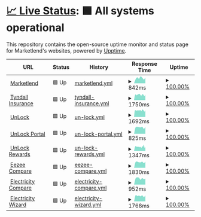 # [📈 Live Status](https://marketlend.github.io/uptime-dashboard): <!--live status--> **🟩 All systems operational**

This repository contains the open-source uptime monitor and status page for Marketlend's websites, powered by [Upptime](https://github.com/upptime/upptime).

<!--start: status pages-->
<!-- This summary is generated by Upptime (https://github.com/upptime/upptime) -->
<!-- Do not edit this manually, your changes will be overwritten -->
<!-- prettier-ignore -->
| URL | Status | History | Response Time | Uptime |
| --- | ------ | ------- | ------------- | ------ |
| <img alt="" src="https://icons.duckduckgo.com/ip3/www.marketlend.com.au.ico" height="13"> [Marketlend](https://www.marketlend.com.au) | 🟩 Up | [marketlend.yml](https://github.com/marketlend/uptime-dashboard/commits/HEAD/history/marketlend.yml) | <details><summary><img alt="Response time graph" src="./graphs/marketlend/response-time-week.png" height="20"> 842ms</summary><br><a href="https://marketlend.github.io/uptime-dashboard/history/marketlend"><img alt="Response time 938" src="https://img.shields.io/endpoint?url=https%3A%2F%2Fraw.githubusercontent.com%2Fmarketlend%2Fuptime-dashboard%2FHEAD%2Fapi%2Fmarketlend%2Fresponse-time.json"></a><br><a href="https://marketlend.github.io/uptime-dashboard/history/marketlend"><img alt="24-hour response time 744" src="https://img.shields.io/endpoint?url=https%3A%2F%2Fraw.githubusercontent.com%2Fmarketlend%2Fuptime-dashboard%2FHEAD%2Fapi%2Fmarketlend%2Fresponse-time-day.json"></a><br><a href="https://marketlend.github.io/uptime-dashboard/history/marketlend"><img alt="7-day response time 842" src="https://img.shields.io/endpoint?url=https%3A%2F%2Fraw.githubusercontent.com%2Fmarketlend%2Fuptime-dashboard%2FHEAD%2Fapi%2Fmarketlend%2Fresponse-time-week.json"></a><br><a href="https://marketlend.github.io/uptime-dashboard/history/marketlend"><img alt="30-day response time 774" src="https://img.shields.io/endpoint?url=https%3A%2F%2Fraw.githubusercontent.com%2Fmarketlend%2Fuptime-dashboard%2FHEAD%2Fapi%2Fmarketlend%2Fresponse-time-month.json"></a><br><a href="https://marketlend.github.io/uptime-dashboard/history/marketlend"><img alt="1-year response time 947" src="https://img.shields.io/endpoint?url=https%3A%2F%2Fraw.githubusercontent.com%2Fmarketlend%2Fuptime-dashboard%2FHEAD%2Fapi%2Fmarketlend%2Fresponse-time-year.json"></a></details> | <details><summary><a href="https://marketlend.github.io/uptime-dashboard/history/marketlend">100.00%</a></summary><a href="https://marketlend.github.io/uptime-dashboard/history/marketlend"><img alt="All-time uptime 100.00%" src="https://img.shields.io/endpoint?url=https%3A%2F%2Fraw.githubusercontent.com%2Fmarketlend%2Fuptime-dashboard%2FHEAD%2Fapi%2Fmarketlend%2Fuptime.json"></a><br><a href="https://marketlend.github.io/uptime-dashboard/history/marketlend"><img alt="24-hour uptime 100.00%" src="https://img.shields.io/endpoint?url=https%3A%2F%2Fraw.githubusercontent.com%2Fmarketlend%2Fuptime-dashboard%2FHEAD%2Fapi%2Fmarketlend%2Fuptime-day.json"></a><br><a href="https://marketlend.github.io/uptime-dashboard/history/marketlend"><img alt="7-day uptime 100.00%" src="https://img.shields.io/endpoint?url=https%3A%2F%2Fraw.githubusercontent.com%2Fmarketlend%2Fuptime-dashboard%2FHEAD%2Fapi%2Fmarketlend%2Fuptime-week.json"></a><br><a href="https://marketlend.github.io/uptime-dashboard/history/marketlend"><img alt="30-day uptime 100.00%" src="https://img.shields.io/endpoint?url=https%3A%2F%2Fraw.githubusercontent.com%2Fmarketlend%2Fuptime-dashboard%2FHEAD%2Fapi%2Fmarketlend%2Fuptime-month.json"></a><br><a href="https://marketlend.github.io/uptime-dashboard/history/marketlend"><img alt="1-year uptime 100.00%" src="https://img.shields.io/endpoint?url=https%3A%2F%2Fraw.githubusercontent.com%2Fmarketlend%2Fuptime-dashboard%2FHEAD%2Fapi%2Fmarketlend%2Fuptime-year.json"></a></details>
| <img alt="" src="https://icons.duckduckgo.com/ip3/tyndall.insure.ico" height="13"> [Tyndall Insurance](https://tyndall.insure) | 🟩 Up | [tyndall-insurance.yml](https://github.com/marketlend/uptime-dashboard/commits/HEAD/history/tyndall-insurance.yml) | <details><summary><img alt="Response time graph" src="./graphs/tyndall-insurance/response-time-week.png" height="20"> 1750ms</summary><br><a href="https://marketlend.github.io/uptime-dashboard/history/tyndall-insurance"><img alt="Response time 1778" src="https://img.shields.io/endpoint?url=https%3A%2F%2Fraw.githubusercontent.com%2Fmarketlend%2Fuptime-dashboard%2FHEAD%2Fapi%2Ftyndall-insurance%2Fresponse-time.json"></a><br><a href="https://marketlend.github.io/uptime-dashboard/history/tyndall-insurance"><img alt="24-hour response time 1711" src="https://img.shields.io/endpoint?url=https%3A%2F%2Fraw.githubusercontent.com%2Fmarketlend%2Fuptime-dashboard%2FHEAD%2Fapi%2Ftyndall-insurance%2Fresponse-time-day.json"></a><br><a href="https://marketlend.github.io/uptime-dashboard/history/tyndall-insurance"><img alt="7-day response time 1750" src="https://img.shields.io/endpoint?url=https%3A%2F%2Fraw.githubusercontent.com%2Fmarketlend%2Fuptime-dashboard%2FHEAD%2Fapi%2Ftyndall-insurance%2Fresponse-time-week.json"></a><br><a href="https://marketlend.github.io/uptime-dashboard/history/tyndall-insurance"><img alt="30-day response time 1756" src="https://img.shields.io/endpoint?url=https%3A%2F%2Fraw.githubusercontent.com%2Fmarketlend%2Fuptime-dashboard%2FHEAD%2Fapi%2Ftyndall-insurance%2Fresponse-time-month.json"></a><br><a href="https://marketlend.github.io/uptime-dashboard/history/tyndall-insurance"><img alt="1-year response time 1662" src="https://img.shields.io/endpoint?url=https%3A%2F%2Fraw.githubusercontent.com%2Fmarketlend%2Fuptime-dashboard%2FHEAD%2Fapi%2Ftyndall-insurance%2Fresponse-time-year.json"></a></details> | <details><summary><a href="https://marketlend.github.io/uptime-dashboard/history/tyndall-insurance">100.00%</a></summary><a href="https://marketlend.github.io/uptime-dashboard/history/tyndall-insurance"><img alt="All-time uptime 99.95%" src="https://img.shields.io/endpoint?url=https%3A%2F%2Fraw.githubusercontent.com%2Fmarketlend%2Fuptime-dashboard%2FHEAD%2Fapi%2Ftyndall-insurance%2Fuptime.json"></a><br><a href="https://marketlend.github.io/uptime-dashboard/history/tyndall-insurance"><img alt="24-hour uptime 100.00%" src="https://img.shields.io/endpoint?url=https%3A%2F%2Fraw.githubusercontent.com%2Fmarketlend%2Fuptime-dashboard%2FHEAD%2Fapi%2Ftyndall-insurance%2Fuptime-day.json"></a><br><a href="https://marketlend.github.io/uptime-dashboard/history/tyndall-insurance"><img alt="7-day uptime 100.00%" src="https://img.shields.io/endpoint?url=https%3A%2F%2Fraw.githubusercontent.com%2Fmarketlend%2Fuptime-dashboard%2FHEAD%2Fapi%2Ftyndall-insurance%2Fuptime-week.json"></a><br><a href="https://marketlend.github.io/uptime-dashboard/history/tyndall-insurance"><img alt="30-day uptime 99.25%" src="https://img.shields.io/endpoint?url=https%3A%2F%2Fraw.githubusercontent.com%2Fmarketlend%2Fuptime-dashboard%2FHEAD%2Fapi%2Ftyndall-insurance%2Fuptime-month.json"></a><br><a href="https://marketlend.github.io/uptime-dashboard/history/tyndall-insurance"><img alt="1-year uptime 99.92%" src="https://img.shields.io/endpoint?url=https%3A%2F%2Fraw.githubusercontent.com%2Fmarketlend%2Fuptime-dashboard%2FHEAD%2Fapi%2Ftyndall-insurance%2Fuptime-year.json"></a></details>
| <img alt="" src="https://icons.duckduckgo.com/ip3/unlockb2b.com.ico" height="13"> [UnLock](https://unlockb2b.com) | 🟩 Up | [un-lock.yml](https://github.com/marketlend/uptime-dashboard/commits/HEAD/history/un-lock.yml) | <details><summary><img alt="Response time graph" src="./graphs/un-lock/response-time-week.png" height="20"> 1692ms</summary><br><a href="https://marketlend.github.io/uptime-dashboard/history/un-lock"><img alt="Response time 1669" src="https://img.shields.io/endpoint?url=https%3A%2F%2Fraw.githubusercontent.com%2Fmarketlend%2Fuptime-dashboard%2FHEAD%2Fapi%2Fun-lock%2Fresponse-time.json"></a><br><a href="https://marketlend.github.io/uptime-dashboard/history/un-lock"><img alt="24-hour response time 1488" src="https://img.shields.io/endpoint?url=https%3A%2F%2Fraw.githubusercontent.com%2Fmarketlend%2Fuptime-dashboard%2FHEAD%2Fapi%2Fun-lock%2Fresponse-time-day.json"></a><br><a href="https://marketlend.github.io/uptime-dashboard/history/un-lock"><img alt="7-day response time 1692" src="https://img.shields.io/endpoint?url=https%3A%2F%2Fraw.githubusercontent.com%2Fmarketlend%2Fuptime-dashboard%2FHEAD%2Fapi%2Fun-lock%2Fresponse-time-week.json"></a><br><a href="https://marketlend.github.io/uptime-dashboard/history/un-lock"><img alt="30-day response time 1747" src="https://img.shields.io/endpoint?url=https%3A%2F%2Fraw.githubusercontent.com%2Fmarketlend%2Fuptime-dashboard%2FHEAD%2Fapi%2Fun-lock%2Fresponse-time-month.json"></a><br><a href="https://marketlend.github.io/uptime-dashboard/history/un-lock"><img alt="1-year response time 1667" src="https://img.shields.io/endpoint?url=https%3A%2F%2Fraw.githubusercontent.com%2Fmarketlend%2Fuptime-dashboard%2FHEAD%2Fapi%2Fun-lock%2Fresponse-time-year.json"></a></details> | <details><summary><a href="https://marketlend.github.io/uptime-dashboard/history/un-lock">100.00%</a></summary><a href="https://marketlend.github.io/uptime-dashboard/history/un-lock"><img alt="All-time uptime 99.95%" src="https://img.shields.io/endpoint?url=https%3A%2F%2Fraw.githubusercontent.com%2Fmarketlend%2Fuptime-dashboard%2FHEAD%2Fapi%2Fun-lock%2Fuptime.json"></a><br><a href="https://marketlend.github.io/uptime-dashboard/history/un-lock"><img alt="24-hour uptime 100.00%" src="https://img.shields.io/endpoint?url=https%3A%2F%2Fraw.githubusercontent.com%2Fmarketlend%2Fuptime-dashboard%2FHEAD%2Fapi%2Fun-lock%2Fuptime-day.json"></a><br><a href="https://marketlend.github.io/uptime-dashboard/history/un-lock"><img alt="7-day uptime 100.00%" src="https://img.shields.io/endpoint?url=https%3A%2F%2Fraw.githubusercontent.com%2Fmarketlend%2Fuptime-dashboard%2FHEAD%2Fapi%2Fun-lock%2Fuptime-week.json"></a><br><a href="https://marketlend.github.io/uptime-dashboard/history/un-lock"><img alt="30-day uptime 99.25%" src="https://img.shields.io/endpoint?url=https%3A%2F%2Fraw.githubusercontent.com%2Fmarketlend%2Fuptime-dashboard%2FHEAD%2Fapi%2Fun-lock%2Fuptime-month.json"></a><br><a href="https://marketlend.github.io/uptime-dashboard/history/un-lock"><img alt="1-year uptime 99.92%" src="https://img.shields.io/endpoint?url=https%3A%2F%2Fraw.githubusercontent.com%2Fmarketlend%2Fuptime-dashboard%2FHEAD%2Fapi%2Fun-lock%2Fuptime-year.json"></a></details>
| <img alt="" src="https://icons.duckduckgo.com/ip3/app.unlockb2b.com.ico" height="13"> [UnLock Portal](https://app.unlockb2b.com/buyers/login) | 🟩 Up | [un-lock-portal.yml](https://github.com/marketlend/uptime-dashboard/commits/HEAD/history/un-lock-portal.yml) | <details><summary><img alt="Response time graph" src="./graphs/un-lock-portal/response-time-week.png" height="20"> 825ms</summary><br><a href="https://marketlend.github.io/uptime-dashboard/history/un-lock-portal"><img alt="Response time 812" src="https://img.shields.io/endpoint?url=https%3A%2F%2Fraw.githubusercontent.com%2Fmarketlend%2Fuptime-dashboard%2FHEAD%2Fapi%2Fun-lock-portal%2Fresponse-time.json"></a><br><a href="https://marketlend.github.io/uptime-dashboard/history/un-lock-portal"><img alt="24-hour response time 669" src="https://img.shields.io/endpoint?url=https%3A%2F%2Fraw.githubusercontent.com%2Fmarketlend%2Fuptime-dashboard%2FHEAD%2Fapi%2Fun-lock-portal%2Fresponse-time-day.json"></a><br><a href="https://marketlend.github.io/uptime-dashboard/history/un-lock-portal"><img alt="7-day response time 825" src="https://img.shields.io/endpoint?url=https%3A%2F%2Fraw.githubusercontent.com%2Fmarketlend%2Fuptime-dashboard%2FHEAD%2Fapi%2Fun-lock-portal%2Fresponse-time-week.json"></a><br><a href="https://marketlend.github.io/uptime-dashboard/history/un-lock-portal"><img alt="30-day response time 835" src="https://img.shields.io/endpoint?url=https%3A%2F%2Fraw.githubusercontent.com%2Fmarketlend%2Fuptime-dashboard%2FHEAD%2Fapi%2Fun-lock-portal%2Fresponse-time-month.json"></a><br><a href="https://marketlend.github.io/uptime-dashboard/history/un-lock-portal"><img alt="1-year response time 816" src="https://img.shields.io/endpoint?url=https%3A%2F%2Fraw.githubusercontent.com%2Fmarketlend%2Fuptime-dashboard%2FHEAD%2Fapi%2Fun-lock-portal%2Fresponse-time-year.json"></a></details> | <details><summary><a href="https://marketlend.github.io/uptime-dashboard/history/un-lock-portal">100.00%</a></summary><a href="https://marketlend.github.io/uptime-dashboard/history/un-lock-portal"><img alt="All-time uptime 99.99%" src="https://img.shields.io/endpoint?url=https%3A%2F%2Fraw.githubusercontent.com%2Fmarketlend%2Fuptime-dashboard%2FHEAD%2Fapi%2Fun-lock-portal%2Fuptime.json"></a><br><a href="https://marketlend.github.io/uptime-dashboard/history/un-lock-portal"><img alt="24-hour uptime 100.00%" src="https://img.shields.io/endpoint?url=https%3A%2F%2Fraw.githubusercontent.com%2Fmarketlend%2Fuptime-dashboard%2FHEAD%2Fapi%2Fun-lock-portal%2Fuptime-day.json"></a><br><a href="https://marketlend.github.io/uptime-dashboard/history/un-lock-portal"><img alt="7-day uptime 100.00%" src="https://img.shields.io/endpoint?url=https%3A%2F%2Fraw.githubusercontent.com%2Fmarketlend%2Fuptime-dashboard%2FHEAD%2Fapi%2Fun-lock-portal%2Fuptime-week.json"></a><br><a href="https://marketlend.github.io/uptime-dashboard/history/un-lock-portal"><img alt="30-day uptime 100.00%" src="https://img.shields.io/endpoint?url=https%3A%2F%2Fraw.githubusercontent.com%2Fmarketlend%2Fuptime-dashboard%2FHEAD%2Fapi%2Fun-lock-portal%2Fuptime-month.json"></a><br><a href="https://marketlend.github.io/uptime-dashboard/history/un-lock-portal"><img alt="1-year uptime 100.00%" src="https://img.shields.io/endpoint?url=https%3A%2F%2Fraw.githubusercontent.com%2Fmarketlend%2Fuptime-dashboard%2FHEAD%2Fapi%2Fun-lock-portal%2Fuptime-year.json"></a></details>
| <img alt="" src="https://icons.duckduckgo.com/ip3/unlockrewards.com.au.ico" height="13"> [UnLock Rewards](https://unlockrewards.com.au) | 🟩 Up | [un-lock-rewards.yml](https://github.com/marketlend/uptime-dashboard/commits/HEAD/history/un-lock-rewards.yml) | <details><summary><img alt="Response time graph" src="./graphs/un-lock-rewards/response-time-week.png" height="20"> 1347ms</summary><br><a href="https://marketlend.github.io/uptime-dashboard/history/un-lock-rewards"><img alt="Response time 1217" src="https://img.shields.io/endpoint?url=https%3A%2F%2Fraw.githubusercontent.com%2Fmarketlend%2Fuptime-dashboard%2FHEAD%2Fapi%2Fun-lock-rewards%2Fresponse-time.json"></a><br><a href="https://marketlend.github.io/uptime-dashboard/history/un-lock-rewards"><img alt="24-hour response time 1086" src="https://img.shields.io/endpoint?url=https%3A%2F%2Fraw.githubusercontent.com%2Fmarketlend%2Fuptime-dashboard%2FHEAD%2Fapi%2Fun-lock-rewards%2Fresponse-time-day.json"></a><br><a href="https://marketlend.github.io/uptime-dashboard/history/un-lock-rewards"><img alt="7-day response time 1347" src="https://img.shields.io/endpoint?url=https%3A%2F%2Fraw.githubusercontent.com%2Fmarketlend%2Fuptime-dashboard%2FHEAD%2Fapi%2Fun-lock-rewards%2Fresponse-time-week.json"></a><br><a href="https://marketlend.github.io/uptime-dashboard/history/un-lock-rewards"><img alt="30-day response time 1229" src="https://img.shields.io/endpoint?url=https%3A%2F%2Fraw.githubusercontent.com%2Fmarketlend%2Fuptime-dashboard%2FHEAD%2Fapi%2Fun-lock-rewards%2Fresponse-time-month.json"></a><br><a href="https://marketlend.github.io/uptime-dashboard/history/un-lock-rewards"><img alt="1-year response time 1216" src="https://img.shields.io/endpoint?url=https%3A%2F%2Fraw.githubusercontent.com%2Fmarketlend%2Fuptime-dashboard%2FHEAD%2Fapi%2Fun-lock-rewards%2Fresponse-time-year.json"></a></details> | <details><summary><a href="https://marketlend.github.io/uptime-dashboard/history/un-lock-rewards">100.00%</a></summary><a href="https://marketlend.github.io/uptime-dashboard/history/un-lock-rewards"><img alt="All-time uptime 99.94%" src="https://img.shields.io/endpoint?url=https%3A%2F%2Fraw.githubusercontent.com%2Fmarketlend%2Fuptime-dashboard%2FHEAD%2Fapi%2Fun-lock-rewards%2Fuptime.json"></a><br><a href="https://marketlend.github.io/uptime-dashboard/history/un-lock-rewards"><img alt="24-hour uptime 100.00%" src="https://img.shields.io/endpoint?url=https%3A%2F%2Fraw.githubusercontent.com%2Fmarketlend%2Fuptime-dashboard%2FHEAD%2Fapi%2Fun-lock-rewards%2Fuptime-day.json"></a><br><a href="https://marketlend.github.io/uptime-dashboard/history/un-lock-rewards"><img alt="7-day uptime 100.00%" src="https://img.shields.io/endpoint?url=https%3A%2F%2Fraw.githubusercontent.com%2Fmarketlend%2Fuptime-dashboard%2FHEAD%2Fapi%2Fun-lock-rewards%2Fuptime-week.json"></a><br><a href="https://marketlend.github.io/uptime-dashboard/history/un-lock-rewards"><img alt="30-day uptime 99.25%" src="https://img.shields.io/endpoint?url=https%3A%2F%2Fraw.githubusercontent.com%2Fmarketlend%2Fuptime-dashboard%2FHEAD%2Fapi%2Fun-lock-rewards%2Fuptime-month.json"></a><br><a href="https://marketlend.github.io/uptime-dashboard/history/un-lock-rewards"><img alt="1-year uptime 99.91%" src="https://img.shields.io/endpoint?url=https%3A%2F%2Fraw.githubusercontent.com%2Fmarketlend%2Fuptime-dashboard%2FHEAD%2Fapi%2Fun-lock-rewards%2Fuptime-year.json"></a></details>
| <img alt="" src="https://icons.duckduckgo.com/ip3/www.eezee.compare.ico" height="13"> [Eezee Compare](https://www.eezee.compare) | 🟩 Up | [eezee-compare.yml](https://github.com/marketlend/uptime-dashboard/commits/HEAD/history/eezee-compare.yml) | <details><summary><img alt="Response time graph" src="./graphs/eezee-compare/response-time-week.png" height="20"> 1830ms</summary><br><a href="https://marketlend.github.io/uptime-dashboard/history/eezee-compare"><img alt="Response time 1854" src="https://img.shields.io/endpoint?url=https%3A%2F%2Fraw.githubusercontent.com%2Fmarketlend%2Fuptime-dashboard%2FHEAD%2Fapi%2Feezee-compare%2Fresponse-time.json"></a><br><a href="https://marketlend.github.io/uptime-dashboard/history/eezee-compare"><img alt="24-hour response time 1717" src="https://img.shields.io/endpoint?url=https%3A%2F%2Fraw.githubusercontent.com%2Fmarketlend%2Fuptime-dashboard%2FHEAD%2Fapi%2Feezee-compare%2Fresponse-time-day.json"></a><br><a href="https://marketlend.github.io/uptime-dashboard/history/eezee-compare"><img alt="7-day response time 1830" src="https://img.shields.io/endpoint?url=https%3A%2F%2Fraw.githubusercontent.com%2Fmarketlend%2Fuptime-dashboard%2FHEAD%2Fapi%2Feezee-compare%2Fresponse-time-week.json"></a><br><a href="https://marketlend.github.io/uptime-dashboard/history/eezee-compare"><img alt="30-day response time 1852" src="https://img.shields.io/endpoint?url=https%3A%2F%2Fraw.githubusercontent.com%2Fmarketlend%2Fuptime-dashboard%2FHEAD%2Fapi%2Feezee-compare%2Fresponse-time-month.json"></a><br><a href="https://marketlend.github.io/uptime-dashboard/history/eezee-compare"><img alt="1-year response time 1844" src="https://img.shields.io/endpoint?url=https%3A%2F%2Fraw.githubusercontent.com%2Fmarketlend%2Fuptime-dashboard%2FHEAD%2Fapi%2Feezee-compare%2Fresponse-time-year.json"></a></details> | <details><summary><a href="https://marketlend.github.io/uptime-dashboard/history/eezee-compare">100.00%</a></summary><a href="https://marketlend.github.io/uptime-dashboard/history/eezee-compare"><img alt="All-time uptime 99.99%" src="https://img.shields.io/endpoint?url=https%3A%2F%2Fraw.githubusercontent.com%2Fmarketlend%2Fuptime-dashboard%2FHEAD%2Fapi%2Feezee-compare%2Fuptime.json"></a><br><a href="https://marketlend.github.io/uptime-dashboard/history/eezee-compare"><img alt="24-hour uptime 100.00%" src="https://img.shields.io/endpoint?url=https%3A%2F%2Fraw.githubusercontent.com%2Fmarketlend%2Fuptime-dashboard%2FHEAD%2Fapi%2Feezee-compare%2Fuptime-day.json"></a><br><a href="https://marketlend.github.io/uptime-dashboard/history/eezee-compare"><img alt="7-day uptime 100.00%" src="https://img.shields.io/endpoint?url=https%3A%2F%2Fraw.githubusercontent.com%2Fmarketlend%2Fuptime-dashboard%2FHEAD%2Fapi%2Feezee-compare%2Fuptime-week.json"></a><br><a href="https://marketlend.github.io/uptime-dashboard/history/eezee-compare"><img alt="30-day uptime 100.00%" src="https://img.shields.io/endpoint?url=https%3A%2F%2Fraw.githubusercontent.com%2Fmarketlend%2Fuptime-dashboard%2FHEAD%2Fapi%2Feezee-compare%2Fuptime-month.json"></a><br><a href="https://marketlend.github.io/uptime-dashboard/history/eezee-compare"><img alt="1-year uptime 99.99%" src="https://img.shields.io/endpoint?url=https%3A%2F%2Fraw.githubusercontent.com%2Fmarketlend%2Fuptime-dashboard%2FHEAD%2Fapi%2Feezee-compare%2Fuptime-year.json"></a></details>
| <img alt="" src="https://icons.duckduckgo.com/ip3/electricity.compare.ico" height="13"> [Electricity Compare](http://electricity.compare) | 🟩 Up | [electricity-compare.yml](https://github.com/marketlend/uptime-dashboard/commits/HEAD/history/electricity-compare.yml) | <details><summary><img alt="Response time graph" src="./graphs/electricity-compare/response-time-week.png" height="20"> 952ms</summary><br><a href="https://marketlend.github.io/uptime-dashboard/history/electricity-compare"><img alt="Response time 957" src="https://img.shields.io/endpoint?url=https%3A%2F%2Fraw.githubusercontent.com%2Fmarketlend%2Fuptime-dashboard%2FHEAD%2Fapi%2Felectricity-compare%2Fresponse-time.json"></a><br><a href="https://marketlend.github.io/uptime-dashboard/history/electricity-compare"><img alt="24-hour response time 829" src="https://img.shields.io/endpoint?url=https%3A%2F%2Fraw.githubusercontent.com%2Fmarketlend%2Fuptime-dashboard%2FHEAD%2Fapi%2Felectricity-compare%2Fresponse-time-day.json"></a><br><a href="https://marketlend.github.io/uptime-dashboard/history/electricity-compare"><img alt="7-day response time 952" src="https://img.shields.io/endpoint?url=https%3A%2F%2Fraw.githubusercontent.com%2Fmarketlend%2Fuptime-dashboard%2FHEAD%2Fapi%2Felectricity-compare%2Fresponse-time-week.json"></a><br><a href="https://marketlend.github.io/uptime-dashboard/history/electricity-compare"><img alt="30-day response time 936" src="https://img.shields.io/endpoint?url=https%3A%2F%2Fraw.githubusercontent.com%2Fmarketlend%2Fuptime-dashboard%2FHEAD%2Fapi%2Felectricity-compare%2Fresponse-time-month.json"></a><br><a href="https://marketlend.github.io/uptime-dashboard/history/electricity-compare"><img alt="1-year response time 956" src="https://img.shields.io/endpoint?url=https%3A%2F%2Fraw.githubusercontent.com%2Fmarketlend%2Fuptime-dashboard%2FHEAD%2Fapi%2Felectricity-compare%2Fresponse-time-year.json"></a></details> | <details><summary><a href="https://marketlend.github.io/uptime-dashboard/history/electricity-compare">100.00%</a></summary><a href="https://marketlend.github.io/uptime-dashboard/history/electricity-compare"><img alt="All-time uptime 99.99%" src="https://img.shields.io/endpoint?url=https%3A%2F%2Fraw.githubusercontent.com%2Fmarketlend%2Fuptime-dashboard%2FHEAD%2Fapi%2Felectricity-compare%2Fuptime.json"></a><br><a href="https://marketlend.github.io/uptime-dashboard/history/electricity-compare"><img alt="24-hour uptime 100.00%" src="https://img.shields.io/endpoint?url=https%3A%2F%2Fraw.githubusercontent.com%2Fmarketlend%2Fuptime-dashboard%2FHEAD%2Fapi%2Felectricity-compare%2Fuptime-day.json"></a><br><a href="https://marketlend.github.io/uptime-dashboard/history/electricity-compare"><img alt="7-day uptime 100.00%" src="https://img.shields.io/endpoint?url=https%3A%2F%2Fraw.githubusercontent.com%2Fmarketlend%2Fuptime-dashboard%2FHEAD%2Fapi%2Felectricity-compare%2Fuptime-week.json"></a><br><a href="https://marketlend.github.io/uptime-dashboard/history/electricity-compare"><img alt="30-day uptime 100.00%" src="https://img.shields.io/endpoint?url=https%3A%2F%2Fraw.githubusercontent.com%2Fmarketlend%2Fuptime-dashboard%2FHEAD%2Fapi%2Felectricity-compare%2Fuptime-month.json"></a><br><a href="https://marketlend.github.io/uptime-dashboard/history/electricity-compare"><img alt="1-year uptime 99.99%" src="https://img.shields.io/endpoint?url=https%3A%2F%2Fraw.githubusercontent.com%2Fmarketlend%2Fuptime-dashboard%2FHEAD%2Fapi%2Felectricity-compare%2Fuptime-year.json"></a></details>
| <img alt="" src="https://icons.duckduckgo.com/ip3/electricitywizard.com.au.ico" height="13"> [Electricity Wizard](https://electricitywizard.com.au) | 🟩 Up | [electricity-wizard.yml](https://github.com/marketlend/uptime-dashboard/commits/HEAD/history/electricity-wizard.yml) | <details><summary><img alt="Response time graph" src="./graphs/electricity-wizard/response-time-week.png" height="20"> 1768ms</summary><br><a href="https://marketlend.github.io/uptime-dashboard/history/electricity-wizard"><img alt="Response time 1414" src="https://img.shields.io/endpoint?url=https%3A%2F%2Fraw.githubusercontent.com%2Fmarketlend%2Fuptime-dashboard%2FHEAD%2Fapi%2Felectricity-wizard%2Fresponse-time.json"></a><br><a href="https://marketlend.github.io/uptime-dashboard/history/electricity-wizard"><img alt="24-hour response time 1681" src="https://img.shields.io/endpoint?url=https%3A%2F%2Fraw.githubusercontent.com%2Fmarketlend%2Fuptime-dashboard%2FHEAD%2Fapi%2Felectricity-wizard%2Fresponse-time-day.json"></a><br><a href="https://marketlend.github.io/uptime-dashboard/history/electricity-wizard"><img alt="7-day response time 1768" src="https://img.shields.io/endpoint?url=https%3A%2F%2Fraw.githubusercontent.com%2Fmarketlend%2Fuptime-dashboard%2FHEAD%2Fapi%2Felectricity-wizard%2Fresponse-time-week.json"></a><br><a href="https://marketlend.github.io/uptime-dashboard/history/electricity-wizard"><img alt="30-day response time 1893" src="https://img.shields.io/endpoint?url=https%3A%2F%2Fraw.githubusercontent.com%2Fmarketlend%2Fuptime-dashboard%2FHEAD%2Fapi%2Felectricity-wizard%2Fresponse-time-month.json"></a><br><a href="https://marketlend.github.io/uptime-dashboard/history/electricity-wizard"><img alt="1-year response time 1444" src="https://img.shields.io/endpoint?url=https%3A%2F%2Fraw.githubusercontent.com%2Fmarketlend%2Fuptime-dashboard%2FHEAD%2Fapi%2Felectricity-wizard%2Fresponse-time-year.json"></a></details> | <details><summary><a href="https://marketlend.github.io/uptime-dashboard/history/electricity-wizard">100.00%</a></summary><a href="https://marketlend.github.io/uptime-dashboard/history/electricity-wizard"><img alt="All-time uptime 99.99%" src="https://img.shields.io/endpoint?url=https%3A%2F%2Fraw.githubusercontent.com%2Fmarketlend%2Fuptime-dashboard%2FHEAD%2Fapi%2Felectricity-wizard%2Fuptime.json"></a><br><a href="https://marketlend.github.io/uptime-dashboard/history/electricity-wizard"><img alt="24-hour uptime 100.00%" src="https://img.shields.io/endpoint?url=https%3A%2F%2Fraw.githubusercontent.com%2Fmarketlend%2Fuptime-dashboard%2FHEAD%2Fapi%2Felectricity-wizard%2Fuptime-day.json"></a><br><a href="https://marketlend.github.io/uptime-dashboard/history/electricity-wizard"><img alt="7-day uptime 100.00%" src="https://img.shields.io/endpoint?url=https%3A%2F%2Fraw.githubusercontent.com%2Fmarketlend%2Fuptime-dashboard%2FHEAD%2Fapi%2Felectricity-wizard%2Fuptime-week.json"></a><br><a href="https://marketlend.github.io/uptime-dashboard/history/electricity-wizard"><img alt="30-day uptime 100.00%" src="https://img.shields.io/endpoint?url=https%3A%2F%2Fraw.githubusercontent.com%2Fmarketlend%2Fuptime-dashboard%2FHEAD%2Fapi%2Felectricity-wizard%2Fuptime-month.json"></a><br><a href="https://marketlend.github.io/uptime-dashboard/history/electricity-wizard"><img alt="1-year uptime 99.99%" src="https://img.shields.io/endpoint?url=https%3A%2F%2Fraw.githubusercontent.com%2Fmarketlend%2Fuptime-dashboard%2FHEAD%2Fapi%2Felectricity-wizard%2Fuptime-year.json"></a></details>

<!--end: status pages-->
